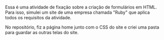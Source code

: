 Essa é uma atividade de fixação sobre a criação de formulários em HTML.
Para isso, simulei um site de uma empresa chamada "Ruby" que aplica todos os requisitos da atividade.

No repositório, fiz a página home junto com o CSS do site e criei uma pasta para guardar as outras telas do site.
